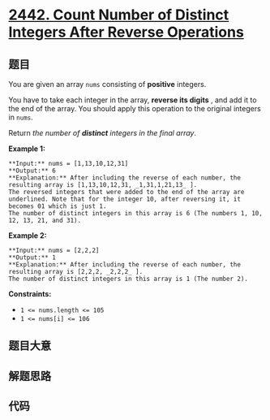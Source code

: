 # [2442. Count Number of Distinct Integers After Reverse Operations](https://leetcode.com/problems/count-number-of-distinct-integers-after-reverse-operations)

## 题目

You are given an array `nums` consisting of **positive** integers.

You have to take each integer in the array, **reverse its digits** , and add
it to the end of the array. You should apply this operation to the original
integers in `nums`.

Return _the number of **distinct** integers in the final array_.



**Example 1:**

    
    
    **Input:** nums = [1,13,10,12,31]
    **Output:** 6
    **Explanation:** After including the reverse of each number, the resulting array is [1,13,10,12,31, _1,31,1,21,13_ ].
    The reversed integers that were added to the end of the array are underlined. Note that for the integer 10, after reversing it, it becomes 01 which is just 1.
    The number of distinct integers in this array is 6 (The numbers 1, 10, 12, 13, 21, and 31).

**Example 2:**

    
    
    **Input:** nums = [2,2,2]
    **Output:** 1
    **Explanation:** After including the reverse of each number, the resulting array is [2,2,2, _2,2,2_ ].
    The number of distinct integers in this array is 1 (The number 2).
    



**Constraints:**

  * `1 <= nums.length <= 105`
  * `1 <= nums[i] <= 106`


## 题目大意

## 解题思路

## 代码

```javascript

```

